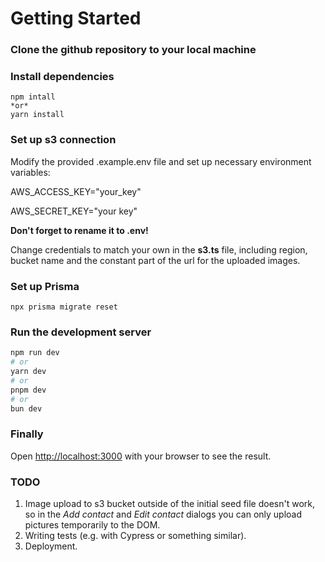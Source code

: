 # Getting Started

### Clone the github repository to your local machine

### Install dependencies
	npm intall
	*or*
	yarn install
	
### Set up s3 connection
Modify the provided .example.env file and set up necessary environment variables:
	
AWS_ACCESS_KEY="your_key"

AWS_SECRET_KEY="your key"

**Don't forget to rename it to .env!**

Change credentials to match your own in the **s3.ts** file, including region, bucket name and the constant part of the url for the uploaded images.

### Set up Prisma
	npx prisma migrate reset

### Run the development server

```bash
npm run dev
# or
yarn dev
# or
pnpm dev
# or
bun dev
```

### Finally
Open [http://localhost:3000](http://localhost:3000) with your browser to see the result.

### TODO
1. Image upload to s3 bucket outside of the initial seed file doesn't work, so in the *Add contact* and *Edit contact* dialogs you can only upload pictures temporarily to the DOM. 
3. Writing tests (e.g. with Cypress or something similar).
4. Deployment.

